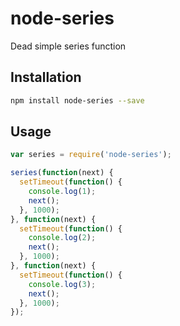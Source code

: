 # node-series
Dead simple series function

## Installation
``` sh
npm install node-series --save
```

## Usage
``` javascript
var series = require('node-series');

series(function(next) {
  setTimeout(function() {
    console.log(1);
    next();
  }, 1000);
}, function(next) {
  setTimeout(function() {
    console.log(2);
    next();
  }, 1000);
}, function(next) {
  setTimeout(function() {
    console.log(3);
    next();
  }, 1000);
});
```